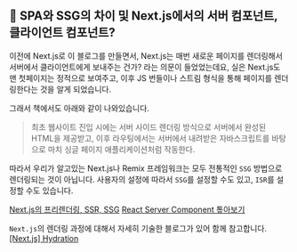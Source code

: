 ## 📌 SPA와 SSG의 차이 및 Next.js에서의 서버 컴포넌트, 클라이언트 컴포넌트?
이전에 Next.js로 이 블로그를 만들면서, Next.js는 매번 새로운 페이지를 렌더링해서 서버에서 클라이언트에게 보내주는 건가? 라는 의문이 들었었는데요, 실은 Next.js도 맨 첫페이지는 정적으로 보여주고, 이후 JS 번들이나 스트림 형식을 통해 페이지를 렌더링한다는 것을 알게 되었습니다.

그래서 책에서도 아래와 같이 나와있습니다.
> 최초 웹사이트 진입 시에는 서버 사이드 렌더링 방식으로 서버에서 완성된 HTML을 제공받고, 이후 라우팅에서는 서버에서 내려받은 자바스크립트를 바탕으로 마치 싱글 페이지 애플리케이션처럼 작동한다.

따라서 우리가 알고있는 Next.js나 Remix 프레임워크는 모두 전통적인 `SSG` 방법으로 렌더링되는 것이 아닙니다.
사용자의 설정에 따라서 `SSG`를 설정할 수도 있고, `ISR`를 설정할 수도 있습니다.


[Next.js의 프리렌더링, SSR, SSG](https://ddaeunbblog.vercel.app/log/Nextjs-SSR-SSG)
[React Server Component 톺아보기](https://ddaeunbblog.vercel.app/articles/RSC-RCC)

`Next.js`의 렌더링 과정에 대해서 자세히 기술한 블로그가 있어 함께 참고합니다.
[[Next.js] Hydration](https://velog.io/@hamjw0122/Next.js-Hydration)